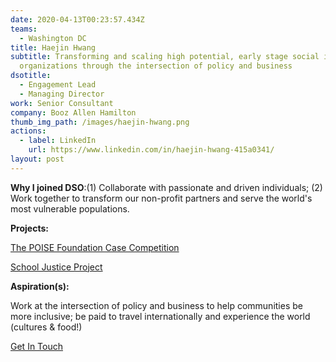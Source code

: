 ```yaml
---
date: 2020-04-13T00:23:57.434Z
teams:
  - Washington DC
title: Haejin Hwang
subtitle: Transforming and scaling high potential, early stage social impact
  organizations through the intersection of policy and business
dsotitle:
  - Engagement Lead
  - Managing Director
work: Senior Consultant
company: Booz Allen Hamilton
thumb_img_path: /images/haejin-hwang.png
actions:
  - label: LinkedIn
    url: https://www.linkedin.com/in/haejin-hwang-415a0341/
layout: post
---
```

**Why I joined DSO**:(1) Collaborate with passionate and driven individuals; (2) Work together to transform our non-profit partners and serve the world's most vulnerable populations.

**Projects:**

[The POISE Foundation Case Competition](https://www.globalgiving.org/projects/enable-volunteer-consultants-tackle-global-issues/reports/?subid=107650)

[School Justice Project](http://www.sjpdc.org/)

**Aspiration(s):**

Work at the intersection of policy and business to help communities be more inclusive; be paid to travel internationally and experience the world (cultures & food!)

[Get In Touch](haejinhwang@dsoglobal.org)